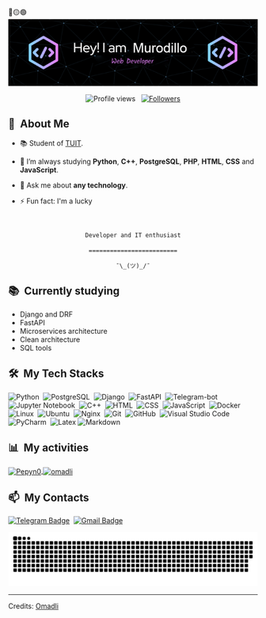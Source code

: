 <div>
🔴🟡🟢

<br>

</div>


<div align="center">
  <img src="https://github.com/omadli/omadli/raw/master/output/my.png" alt="Card header"/>
</div>

<p align="center">
  <img src="https://komarev.com/ghpvc/?username=omadli&color=blueviolet" alt="Profile views" />
  &nbsp;
  <a href="https://github.com/omadli?tab=followers">
    <img src="https://img.shields.io/github/followers/omadli?style=social" alt="Followers" />
  </a>
</p>


<div>

  ## 🧭 &nbsp;About Me

  - 📚 Student of [TUIT](https://tuit.uz).
  <!-- - 🔭 I'm currently working on <a href="#">MyJob</a> -->

  - 🌱  I’m always studying **Python**, **C++**, **PostgreSQL**, **PHP**, **HTML**, **CSS**  and **JavaScript**.

  - 💬 Ask me about **any technology**.

  - ⚡ Fun fact: I'm a lucky

  <br>


</div>


<div align="center">

  `Developer and IT enthusiast`
  <br>

  `=========================`
  <br>

  `¯\_(ツ)_/¯`
</div>


<div>

  ## 📚 &nbsp;Currently studying

  - Django and DRF
  - FastAPI
  - Microservices architecture
  - Clean architecture
  - SQL tools

</div>


<div>

  ## 🛠️ &nbsp;My Tech Stacks

  ![Python](https://img.shields.io/badge/-Python-0D1117?style=flat&logo=python)&nbsp;
  ![PostgreSQL](https://img.shields.io/badge/-PostgreSQL-0D1117?style=flat&logo=postgresql)&nbsp;
  ![Django](https://img.shields.io/badge/-Django-0D1117?style=flat&logo=django)&nbsp;
  ![FastAPI](https://img.shields.io/badge/-FastAPI-0D1117?style=flat&logo=fastapi)&nbsp;
  ![Telegram-bot](https://img.shields.io/badge/-Telegram%20bot-0D1117?style=flat&logo=telegram)&nbsp;
  ![Jupyter Notebook](https://img.shields.io/badge/-Jupyter%20Notebook-0D1117?style=flat&logo=jupyter)&nbsp;
  ![C++](https://img.shields.io/badge/-C++-0D1117?style=flat&logo=Cplusplus)&nbsp;
  ![HTML](https://img.shields.io/badge/-HTML-0D1117?style=flat&logo=HTML5)&nbsp;
  ![CSS](https://img.shields.io/badge/-CSS-0D1117?style=flat&logo=CSS3&logoColor=1572B6)&nbsp;
  ![JavaScript](https://img.shields.io/badge/-JavaScript-0D1117?style=flat&logo=javascript)&nbsp;
  ![Docker](https://img.shields.io/badge/-Docker-0D1117?style=flat&logo=docker)&nbsp;
  ![Linux](https://img.shields.io/badge/-Linux-0D1117?style=flat&logo=Linux)&nbsp;
  ![Ubuntu](https://img.shields.io/badge/-Ubuntu-0D1117?style=flat&logo=Ubuntu)&nbsp;
  ![Nginx](https://img.shields.io/badge/-Nginx-0D1117?style=flat&logo=Nginx)&nbsp;
  ![Git](https://img.shields.io/badge/-Git-0D1117?style=flat&logo=git)&nbsp;
  ![GitHub](https://img.shields.io/badge/-GitHub-0D1117?style=flat&logo=github)&nbsp;
  ![Visual Studio Code](https://img.shields.io/badge/-VS%20Code-0D1117?style=flat&logo=visual-studio-code&logoColor=007ACC)&nbsp;
  ![PyCharm](https://img.shields.io/badge/-PyCharm-0D1117?style=flat&logo=pycharm)&nbsp;
  ![Latex](https://img.shields.io/badge/-LaTex-0D1117?style=flat&logo=latex)
  ![Markdown](https://img.shields.io/badge/-Markdown-0D1117?style=flat&logo=markdown)

</div>


<div>

  ## 📊 &nbsp;My activities
  <a href="https://github.com/omadli">
    <img width=450 height=170 align="center" alt="Pepyn0" src="https://github-readme-stats.vercel.app/api?username=omadli&theme=midnight-purple&show_icons=true&bg_color=0D1117&hide_border=true&count_private=true" />
  </a>
  <a href="https://github.com/omadli">
    <img align="center" alt="omadli" src="https://github-readme-stats.vercel.app/api/top-langs/?username=omadli&theme=midnight-purple&layout=compact&bg_color=0D1117&hide_border=true&count_private=true" />
  </a>
</div>

<div>

  ## 📫 &nbsp;My Contacts

  <!-- [![Portfolio Badge](https://img.shields.io/badge/-Portifolio-blueviolet?style=flat-square&logo=Portfolio&logoColor=white)](https://omadli.github.io/)&nbsp; -->
  [![Telegram Badge](https://img.shields.io/badge/-Murodillo17-blue?style=flat-square&logo=Telegram&logoColor=white&link=https://telegram.me/murodillo17)](https://telegram.me/murodillo17)&nbsp;
  [![Gmail Badge](https://img.shields.io/badge/-omadliyigit17@gmail.com-red?style=flat-square&logo=Gmail&logoColor=white)](mailto:omadliyigit17@gmail.com)&nbsp;
  <!-- [![Instagram Badge](https://img.shields.io/badge/-omadli17-EB2A08?style=flat-square&logo=Instagram&logoColor=white)](https://www.instagram.com/omadli17/)&nbsp; -->
  <!-- [![Twitter Badge](https://img.shields.io/badge/-omadli17-blue?style=flat-square&logo=Twitter&logoColor=white)](https://twitter.com/omadli17)&nbsp; -->
  <!-- [![AniList Badge](https://img.shields.io/badge/-omadli17-C063FF?style=flat-square&logo=Anilist&logoColor=white)](https://anilist.co/user/omadli17/) -->

</div>


<!-- ![Snake animation](https://github.com/omadli/omadli/blob/output/github-contribution-grid-snake.svg) -->

<div>
  <img src="https://github.com/omadli/omadli/raw/master/output/github-contribution-grid-snake.svg" alt="snake"></center>
</div>

<!-- ## 📚 &nbsp;My Projects -->


------
Credits: [Omadli](https://github.com/omadli)